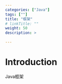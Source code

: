 ```yaml
---
categories: ["Java"] 
tags: [""] 
title: "框架"
# linkTitle: ""
weight: 50
description: >
  
---
```


# Introduction
Java框架
